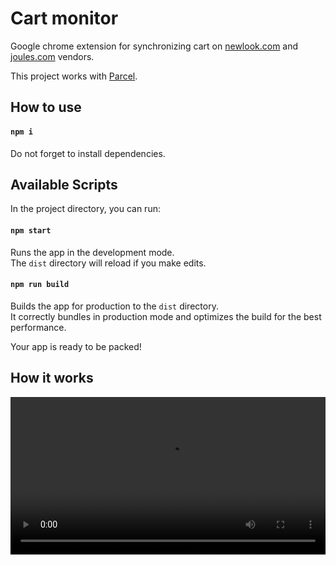 # Cart monitor
Google chrome extension for synchronizing cart on [newlook.com](https://www.newlook.com/) and [joules.com](https://www.joules.com/) vendors.

This project works with [Parcel](https://parceljs.org/).

## How to use

#### `npm i`

Do not forget to install dependencies.

## Available Scripts

In the project directory, you can run:

#### `npm start`

Runs the app in the development mode.<br />
The `dist` directory will reload if you make edits.

#### `npm run build`

Builds the app for production to the `dist` directory.<br />
It correctly bundles in production mode and optimizes the build for the best performance.

Your app is ready to be packed!

## How it works

<video src="presentation.mp4" width="100%" controls preload></video>
